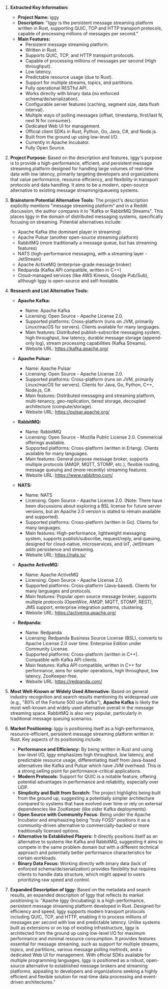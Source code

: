 1.  **Extracted Key Information:**
    *   **Project Name:** iggy
    *   **Description:** "Iggy is the persistent message streaming platform written in Rust, supporting QUIC, TCP and HTTP transport protocols, capable of processing millions of messages per second."
    *   **Main Features:**
        *   Persistent message streaming platform.
        *   Written in Rust.
        *   Supports QUIC, TCP, and HTTP transport protocols.
        *   Capable of processing millions of messages per second (High throughput).
        *   Low latency.
        *   Predictable resource usage (due to Rust).
        *   Support for multiple streams, topics, and partitions.
        *   Fully operational RESTful API.
        *   Works directly with binary data (no enforced schema/de/serialization).
        *   Configurable server features (caching, segment size, data flush interval).
        *   Multiple ways of polling messages (offset, timestamp, first/last N, next N for consumer).
        *   Dedicated Web UI for management.
        *   Official client SDKs in Rust, Python, Go, Java, C#, and Node.js.
        *   Built from the ground up using low-level I/O.
        *   Currently in Apache Incubator.
        *   Fully Open Source.

2.  **Project Purpose:**
    Based on the description and features, Iggy's purpose is to provide a high-performance, efficient, and persistent message streaming platform designed for handling large volumes of real-time data with low latency, primarily targeting developers and organizations that value performance, resource efficiency, and flexibility in transport protocols and data handling. It aims to be a modern, open-source alternative to existing message streaming/queueing systems.

3.  **Brainstorm Potential Alternative Tools:**
    The project's description explicitly mentions "message streaming platform" and in a Reddit discussion, the author compares it to "Kafka or RabbitMQ Streams". This places Iggy in the domain of distributed messaging systems, specifically focusing on streaming. Potential alternatives include:
    *   Apache Kafka (the dominant player in streaming)
    *   Apache Pulsar (another open-source streaming platform)
    *   RabbitMQ (more traditionally a message queue, but has streaming features)
    *   NATS (high-performance messaging, with a streaming layer - JetStream)
    *   Apache ActiveMQ (enterprise-grade message broker)
    *   Redpanda (Kafka API compatible, written in C++)
    *   Cloud-managed services (like AWS Kinesis, Google Pub/Sub), although Iggy is open-source and self-hostable.

4.  **Research and List Alternative Tools:**

    *   **Apache Kafka:**
        *   Name: Apache Kafka
        *   Licensing: Open Source - Apache License 2.0.
        *   Supported platforms: Cross-platform (runs on JVM, primarily Linux/macOS for servers). Clients available for many languages.
        *   Main features: Distributed publish-subscribe messaging system, high throughput, low latency, durable message storage (append-only log), stream processing capabilities (Kafka Streams).
        *   Website URL: https://kafka.apache.org/

    *   **Apache Pulsar:**
        *   Name: Apache Pulsar
        *   Licensing: Open Source - Apache License 2.0.
        *   Supported platforms: Cross-platform (runs on JVM, primarily Linux/macOS for servers). Clients for Java, Go, Python, C++, Node.js, C#.
        *   Main features: Distributed messaging and streaming platform, multi-tenancy, geo-replication, tiered storage, decoupled architecture (compute/storage).
        *   Website URL: https://pulsar.apache.org/

    *   **RabbitMQ:**
        *   Name: RabbitMQ
        *   Licensing: Open Source - Mozilla Public License 2.0. Commercial offerings available.
        *   Supported platforms: Cross-platform (written in Erlang). Clients available for many languages.
        *   Main features: General purpose message broker, supports multiple protocols (AMQP, MQTT, STOMP, etc.), flexible routing, message queuing and (more recently) streaming features.
        *   Website URL: https://www.rabbitmq.com/

    *   **NATS:**
        *   Name: NATS
        *   Licensing: Open Source - Apache License 2.0. (Note: There have been discussions about exploring a BSL license for future server versions, but an Apache 2.0 version is stated to remain available and supported).
        *   Supported platforms: Cross-platform (written in Go). Clients for many languages.
        *   Main features: High-performance, lightweight messaging system, supports publish/subscribe, request/reply, and queuing, designed for cloud-native, microservices, and IoT, JetStream adds persistence and streaming.
        *   Website URL: https://nats.io/

    *   **Apache ActiveMQ:**
        *   Name: Apache ActiveMQ
        *   Licensing: Open Source - Apache License 2.0.
        *   Supported platforms: Cross-platform (Java-based). Clients for many languages and protocols.
        *   Main features: Popular open source message broker, supports multiple protocols (OpenWire, AMQP, MQTT, STOMP, REST), JMS support, enterprise integration patterns, clustering.
        *   Website URL: https://activemq.apache.org/

    *   **Redpanda:**
        *   Name: Redpanda
        *   Licensing: Redpanda Business Source License (BSL), converts to Apache License 2.0 over time. Enterprise Edition under Community License.
        *   Supported platforms: Cross-platform (written in C++). Compatible with Kafka API clients.
        *   Main features: Kafka API compatible, written in C++ for performance, aims for simpler operations, high throughput, low latency, ZooKeeper-free.
        *   Website URL: https://redpanda.com/

5.  **Most Well-Known or Widely Used Alternative:**
    Based on general industry recognition and search results mentioning its widespread use (e.g., "80% of the Fortune 500 use Kafka"), **Apache Kafka** is likely the most well-known and widely used alternative overall in the message streaming space. RabbitMQ is also very popular, particularly in traditional message queuing scenarios.

6.  **Market Positioning:**
    Iggy is positioning itself as a high-performance, resource-efficient, persistent message streaming platform written in Rust. Key aspects of its positioning include:
    *   **Performance and Efficiency:** By being written in Rust and using low-level I/O, Iggy emphasizes high throughput, low latency, and predictable resource usage, differentiating itself from Java-based alternatives like Kafka and Pulsar which have JVM overhead. This is a strong selling point for performance-critical applications.
    *   **Modern Protocols:** Support for QUIC is a notable feature, offering potential advantages in performance and reliability, especially over UDP.
    *   **Simplicity and Built from Scratch:** The project highlights being built from the ground up, suggesting a potentially simpler architecture compared to systems that have evolved over time or rely on external dependencies like ZooKeeper (like older Kafka deployments).
    *   **Open Source with Community Focus:** Being under the Apache Incubator and emphasizing being "truly FOSS" positions it as a community-driven alternative to commercially-backed or more traditionally licensed options.
    *   **Alternative to Established Players:** It directly positions itself as an alternative to systems like Kafka and RabbitMQ, suggesting it aims to compete in the same problem domain but with a different technical approach and potentially better performance characteristics for certain workloads.
    *   **Binary Data Focus:** Working directly with binary data (lack of enforced schema/de/serialization) provides flexibility but requires clients to handle data structure, which might appeal to users prioritizing raw speed and control.

7.  **Expanded Description of Iggy:**
    Based on the metadata and search results, an expanded description of Iggy that reflects its market positioning is:
    "Apache Iggy (Incubating) is a high-performance, persistent message streaming platform developed in Rust. Designed for efficiency and speed, Iggy supports modern transport protocols including QUIC, TCP, and HTTP, enabling it to process millions of messages per second with low and predictable latency. Unlike systems built as extensions or on top of existing infrastructure, Iggy is architected from the ground up using low-level I/O for maximum performance and minimal resource consumption. It provides features essential for message streaming, such as support for multiple streams, topics, and partitions, various message polling methods, and a dedicated Web UI for management. With official SDKs available for multiple programming languages, Iggy is positioned as a robust, open-source alternative to established message brokers and streaming platforms, appealing to developers and organizations seeking a highly efficient and flexible solution for real-time data processing and event-driven architectures."